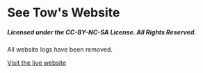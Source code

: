 # See Tow's Website

##### Licensed under the CC-BY-NC-SA License. All Rights Reserved.

All website logs have been removed.


[Visit the live website](https://seetow.com "See Tow's Website")
